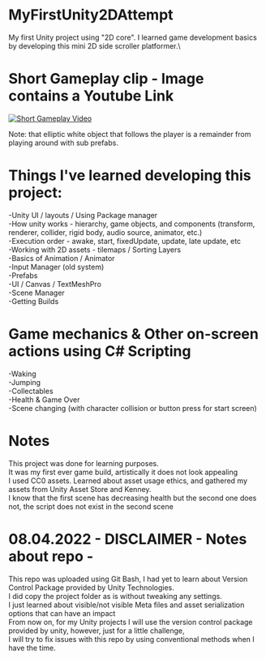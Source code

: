 # MyFirstUnity2DAttempt
My first Unity project using "2D core". I learned game development basics by developing this mini 2D side scroller platformer.\

# Short Gameplay clip - Image contains a Youtube Link

[![Short Gameplay Video](https://img.youtube.com/vi/f6oAstc5-DI/0.jpg)](https://www.youtube.com/watch?v=f6oAstc5-DI)

Note: that elliptic white object that follows the player is a remainder from playing around with sub prefabs.

# Things I've learned developing this project:  
-Unity UI / layouts / Using Package manager\
-How unity works - hierarchy, game objects, and components (transform, renderer, collider, rigid body, audio source, animator, etc.)\
-Execution order - awake, start, fixedUpdate, update, late update, etc\
-Working with 2D assets - tilemaps / Sorting Layers\
-Basics of Animation / Animator\
-Input Manager (old system)\
-Prefabs\
-UI / Canvas / TextMeshPro \
-Scene Manager\
-Getting Builds

# Game mechanics & Other on-screen actions using C# Scripting
-Waking\
-Jumping\
-Collectables\
-Health & Game Over\
-Scene changing (with character collision or button press for start screen)

# Notes
This project was done for learning purposes.\
It was my first ever game build, artistically it does not look appealing\
I used CC0 assets. Learned about asset usage ethics, and gathered my assets from Unity Asset Store and Kenney. \
I know that the first scene has decreasing health but the second one does not, the script does not exist in the second scene

# 08.04.2022 - DISCLAIMER - Notes about repo -
This repo was uploaded using Git Bash, I had yet to learn about Version Control Package provided by Unity Technologies. \
I did copy the project folder as is without tweaking any settings.\
I just learned about visible/not visible Meta files and asset serialization options that can have an impact\
From now on, for my Unity projects I will use the version control package provided by unity, however, just for a little challenge, \
I will try to fix issues with this repo by using conventional methods when I have the time.
